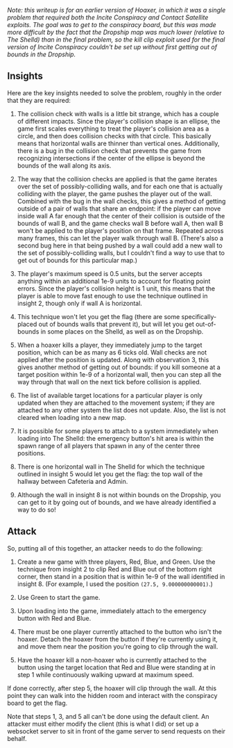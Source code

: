 _Note: this writeup is for an earlier version of Hoaxer, in which it was a single problem that required both the Incite Conspiracy and Contact Satellite exploits.  The goal was to get to the conspiracy board, but this was made more difficult by the fact that the Dropship map was much lower (relative to The Shelld) than in the final problem, so the kill clip exploit used for the final version of Incite Conspiracy couldn't be set up without first getting out of bounds in the Dropship._

## Insights

Here are the key insights needed to solve the problem, roughly in the order that they are required:

1. The collision check with walls is a little bit strange, which has a couple of different impacts.  Since the player's collision shape is an ellipse, the game first scales everything to treat the player's collision area as a circle, and then does collision checks with that circle.  This basically means that horizontal walls are thinner than vertical ones.  Additionally, there is a bug in the collision check that prevents the game from recognizing intersections if the center of the ellipse is beyond the bounds of the wall along its axis.

2. The way that the collision checks are applied is that the game iterates over the set of possibly-colliding walls, and for each one that is actually colliding with the player, the game pushes the player out of the wall.  Combined with the bug in the wall checks, this gives a method of getting outside of a pair of walls that share an endpoint: if the player can move inside wall A far enough that the center of their collision is outside of the bounds of wall B, and the game checks wall B before wall A, then wall B won't be applied to the player's position on that frame.  Repeated across many frames, this can let the player walk through wall B.  (There's also a second bug here in that being pushed by a wall could add a new wall to the set of possibly-colliding walls, but I couldn't find a way to use that to get out of bounds for this particular map.)

3. The player's maximum speed is 0.5 units, but the server accepts anything within an additional 1e-9 units to account for floating point errors.  Since the player's collision height is 1 unit, this means that the player is able to move fast enough to use the technique outlined in insight 2, though only if wall A is horizontal.

4. This technique won't let you get the flag (there are some specifically-placed out of bounds walls that prevent it), but will let you get out-of-bounds in some places on the Shelld, as well as on the Dropship.

5. When a hoaxer kills a player, they immediately jump to the target position, which can be as many as 6 ticks old.  Wall checks are not applied after the position is updated.  Along with observation 3, this gives another method of getting out of bounds: if you kill someone at a target position within 1e-9 of a horizontal wall, then you can step all the way through that wall on the next tick before collision is applied.

6. The list of available target locations for a particular player is only updated when they are attached to the movement system; if they are attached to any other system the list does not update.  Also, the list is not cleared when loading into a new map.

7. It is possible for some players to attach to a system immediately when loading into The Shelld: the emergency button's hit area is within the spawn range of all players that spawn in any of the center three positions.

8. There is one horizontal wall in The Shelld for which the technique outlined in insight 5 would let you get the flag: the top wall of the hallway between Cafeteria and Admin.

9. Although the wall in insight 8 is not within bounds on the Dropship, you can get to it by going out of bounds, and we have already identified a way to do so!

## Attack

So, putting all of this together, an attacker needs to do the following:

1. Create a new game with three players, Red, Blue, and Green.  Use the technique from insight 2 to clip Red and Blue out of the bottom right corner, then stand in a position that is within 1e-9 of the wall identified in insight 8.  (For example, I used the position `(27.5, 9.000000000001)`.)

2. Use Green to start the game.

3. Upon loading into the game, immediately attach to the emergency button with Red and Blue.

4. There must be one player currently attached to the button who isn't the hoaxer.  Detach the hoaxer from the button if they're currently using it, and move them near the position you're going to clip through the wall.

5. Have the hoaxer kill a non-hoaxer who is currently attached to the button using the target location that Red and Blue were standing at in step 1 while continuously walking upward at maximum speed.

If done correctly, after step 5, the hoaxer will clip through the wall.  At this point they can walk into the hidden room and interact with the conspiracy board to get the flag.

Note that steps 1, 3, and 5 all can't be done using the default client.  An attacker must either modify the client (this is what I did) or set up a websocket server to sit in front of the game server to send requests on their behalf.
